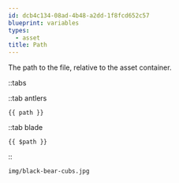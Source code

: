 ```yaml
---
id: dcb4c134-08ad-4b48-a2dd-1f8fcd652c57
blueprint: variables
types:
  - asset
title: Path
---
```

The path to the file, relative to the asset container.

::tabs

::tab antlers
```antlers
{{ path }}
```
::tab blade
```blade
{{ $path }}
```
::

```html
img/black-bear-cubs.jpg
```
